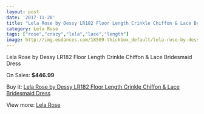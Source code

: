 ```yaml
---
layout: post
date: '2017-11-28'
title: "Lela Rose by Dessy LR182 Floor Length Crinkle Chiffon & Lace Bridesmaid Dress"
category: Lela Rose
tags: ["rose","crazy","lela","lace","length"]
image: http://img.eudances.com/18509-thickbox_default/lela-rose-by-dessy-lr182-floor-length-crinkle-chiffon-lace-bridesmaid-dress.jpg
---
```

Lela Rose by Dessy LR182 Floor Length Crinkle Chiffon & Lace Bridesmaid Dress

On Sales: **$446.99**
<a href="https://www.eudances.com/en/lela-rose/5471-lela-rose-by-dessy-lr182-floor-length-crinkle-chiffon-lace-bridesmaid-dress.html"><amp-img layout="responsive" width="600" height="600" src="//img.eudances.com/18509-thickbox_default/lela-rose-by-dessy-lr182-floor-length-crinkle-chiffon-lace-bridesmaid-dress.jpg" alt="Lela Rose by Dessy LR182 Floor Length Crinkle Chiffon & Lace Bridesmaid Dress 0" /></a>
<a href="https://www.eudances.com/en/lela-rose/5471-lela-rose-by-dessy-lr182-floor-length-crinkle-chiffon-lace-bridesmaid-dress.html"><amp-img layout="responsive" width="600" height="600" src="//img.eudances.com/18510-thickbox_default/lela-rose-by-dessy-lr182-floor-length-crinkle-chiffon-lace-bridesmaid-dress.jpg" alt="Lela Rose by Dessy LR182 Floor Length Crinkle Chiffon & Lace Bridesmaid Dress 1" /></a>

Buy it: [Lela Rose by Dessy LR182 Floor Length Crinkle Chiffon & Lace Bridesmaid Dress](https://www.eudances.com/en/lela-rose/5471-lela-rose-by-dessy-lr182-floor-length-crinkle-chiffon-lace-bridesmaid-dress.html "Lela Rose by Dessy LR182 Floor Length Crinkle Chiffon & Lace Bridesmaid Dress")

View more: [Lela Rose](https://www.eudances.com/en/96-lela-rose "Lela Rose")